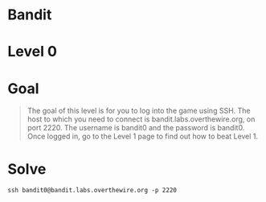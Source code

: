 # Bandit
# Level 0 
# Goal
> The goal of this level is for you to log into the game using SSH. The host to which you need to connect is bandit.labs.overthewire.org, on port 2220. The username is bandit0 and the password is bandit0. Once logged in, go to the Level 1 page to find out how to beat Level 1.

# Solve
`ssh bandit0@bandit.labs.overthewire.org -p 2220`

